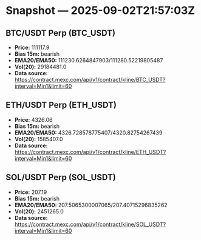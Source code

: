 # Snapshot — 2025-09-02T21:57:03Z

## BTC/USDT Perp (BTC_USDT)
- **Price:** 111117.9
- **Bias 15m:** bearish
- **EMA20/EMA50:** 111230.6264847903/111280.52219805487
- **Vol(20):** 29184481.0
- **Data source:** https://contract.mexc.com/api/v1/contract/kline/BTC_USDT?interval=Min1&limit=60

## ETH/USDT Perp (ETH_USDT)
- **Price:** 4326.06
- **Bias 15m:** bearish
- **EMA20/EMA50:** 4326.728578775407/4320.82754267439
- **Vol(20):** 1585407.0
- **Data source:** https://contract.mexc.com/api/v1/contract/kline/ETH_USDT?interval=Min1&limit=60

## SOL/USDT Perp (SOL_USDT)
- **Price:** 207.19
- **Bias 15m:** bearish
- **EMA20/EMA50:** 207.5065300007065/207.40715296835262
- **Vol(20):** 2451265.0
- **Data source:** https://contract.mexc.com/api/v1/contract/kline/SOL_USDT?interval=Min1&limit=60
